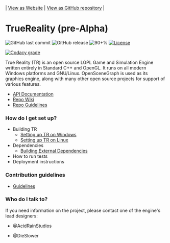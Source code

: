 | [View as Website](https://acidrainstudios.github.io/TrueReality/) |  [View as GitHub repository](https://github.com/acidrainstudios/TrueReality) |

# TrueReality (pre-Alpha)

![GitHub last commit](https://img.shields.io/github/last-commit/acidrainstudios/truereality.svg?style=for-the-badge)
![GitHub release](https://img.shields.io/github/release/acidrainstudios/truereality.svg?style=for-the-badge)
![90+%](https://img.shields.io/github/languages/top/acidrainstudios/truereality.svg?style=for-the-badge&colorB=green)
[![License](https://img.shields.io/github/license/acidrainstudios/truereality.svg?style=for-the-badge)](https://github.com/acidrainstudios/TrueReality/blob/master/LICENSE)


[![Codacy grade](https://img.shields.io/codacy/grade/f645559d5b974bdbaf564608c17a8bad.svg?style=for-the-badge)](https://app.codacy.com/project/acidrainstudiosllc/TrueReality/dashboard)


True Reality (TR) is an open source LGPL Game and Simulation Engine written entirely in Standard C++ and OpenGL. It runs on all modern Windows platforms and GNU/Linux. OpenSceneGraph is used as its graphics engine, along with many other open source projects for support of various features.

* [API Documentation](https://codedocs.xyz/acidrainstudios/TrueReality)
* [Repo Wiki](https://github.com/acidrainstudios/TrueReality/wiki)
* [Repo Guidelines](https://github.com/acidrainstudios/TrueReality/wiki/Repository-Guidelines)

### How do I get set up? ###
* Building TR
  * [Setting up TR on Windows](https://github.com/acidrainstudios/TrueReality/wiki/Setting-up-TR-on-Windows)
  * [Setting up TR on Linux](https://github.com/acidrainstudios/TrueReality/wiki/Setting-up-TR-on-Linux)
* Dependencies
  * [Building External Dependencies](https://github.com/acidrainstudios/TrueReality/wiki/Building-External-Dependencies)
* How to run tests
* Deployment instructions

### Contribution guidelines ###
* [Guidelines](https://github.com/acidrainstudios/TrueReality/blob/master/CONTRIBUTING.md)

### Who do I talk to? ###

If you need information on the project, please contact one of the engine's lead designers:

* @AcidRainStudios

* @DieSlower 
